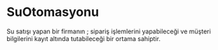 # SuOtomasyonu
 Su satışı yapan bir firmanın ; sipariş işlemlerini yapabileceği ve müşteri  bilgilerini kayıt altında tutabileceği bir ortama sahiptir.
